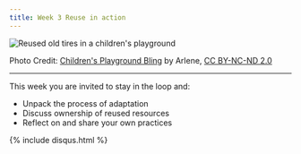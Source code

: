 ```yaml
---
title: Week 3 Reuse in action
---
```



![Reused old tires in a children's playground][1]

Photo Credit: [Children's Playground Bling][2] by Arlene, [CC BY-NC-ND 2.0][3]


----------


This week you are invited to stay in the loop and:

 - Unpack the process of adaptation 
 - Discuss ownership of reused resources
 - Reflect on and share your own practices




  [1]: http://s3.postimg.org/lv9uiexvn/1034886253_5045b2f68b.jpg
  [2]: https://www.flickr.com/photos/arlenemc/1034886253/
  [3]: https://creativecommons.org/licenses/by-nc-nd/2.0/
  [4]: http://www.eschoolnews.com/2015/08/07/creating-oers-722/2/
  [5]: https://open.uct.ac.za/bitstream/handle/11427/12937/WillmersOpenLicensing2015.pdf?sequence=3
{% include disqus.html %}
